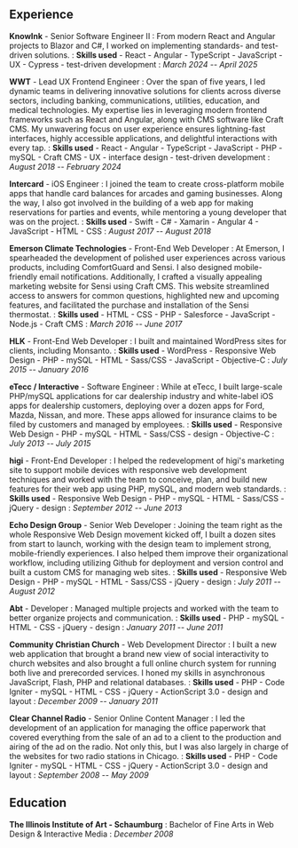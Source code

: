 ## Experience
**KnowInk** - Senior Software Engineer II
: From modern React and Angular projects to Blazor and C#, I worked on implementing standards- and test-driven solutions.
: **Skills used**
	- React
	- Angular
	- TypeScript
	- JavaScript
	- UX
	- Cypress
	- test-driven development
: *March 2024 -- April 2025*

**WWT** - Lead UX Frontend Engineer
: Over the span of five years, I led dynamic teams in delivering innovative solutions for clients across diverse sectors, including banking, communications, utilities, education, and medical technologies. My expertise lies in leveraging modern frontend frameworks such as React and Angular, along with CMS software like Craft CMS. My unwavering focus on user experience ensures lightning-fast interfaces, highly accessible applications, and delightful interactions with every tap.
: **Skills used**
	- React
	- Angular
	- TypeScript
	- JavaScript
	- PHP
	- mySQL
	- Craft CMS
	- UX
	- interface design
	- test-driven development
: *August 2018 -- February 2024*

**Intercard** - iOS Engineer
: I joined the team to create cross-platform mobile apps that handle card balances for arcades and gaming businesses. Along the way, I also got involved in the building of a web app for making reservations for parties and events, while mentoring a young developer that was on the project.
: **Skills used**
	- Swift
	- C#
	- Xamarin
	- Angular 4
	- JavaScript
	- HTML
	- CSS
: *August 2017 -- August 2018*

**Emerson Climate Technologies** - Front-End Web Developer
: At Emerson, I spearheaded the development of polished user experiences across various products, including ComfortGuard and Sensi. I also designed mobile-friendly email notifications. Additionally, I crafted a visually appealing marketing website for Sensi using Craft CMS. This website streamlined access to answers for common questions, highlighted new and upcoming features, and facilitated the purchase and installation of the Sensi thermostat.
: **Skills used**
	- HTML
	- CSS
	- PHP
	- Salesforce
	- JavaScript
	- Node.js
	- Craft CMS
: *March 2016 -- June 2017*

**HLK** - Front-End Web Developer
: I built and maintained WordPress sites for clients, including Monsanto.
: **Skills used**
	- WordPress
	- Responsive Web Design
	- PHP
	- mySQL
	- HTML
	- Sass/CSS
	- JavaScript
	- Objective-C
: *July 2015 -- January 2016*

**eTecc / Interactive** - Software Engineer
: While at eTecc, I built large-scale PHP/mySQL applications for car dealership industry and white-label iOS apps for dealership customers, deploying over a dozen apps for Ford, Mazda, Nissan, and more. These apps allowed for insurance claims to be filed by customers and managed by employees.
: **Skills used**
	- Responsive Web Design
	- PHP
	- mySQL
	- HTML
	- Sass/CSS
	- design
	- Objective-C
: *July 2013 -- July 2015*

**higi** - Front-End Developer
: I helped the redevelopment of higi's marketing site to support mobile devices with responsive web development techniques and worked with the team to conceive, plan, and build new features for their web app using PHP, mySQL, and modern web standards.
: **Skills used**
	- Responsive Web Design
	- PHP
	- mySQL
	- HTML
	- Sass/CSS
	- jQuery
	- design
: *September 2012 -- June 2013*

**Echo Design Group** - Senior Web Developer
: Joining the team right as the whole Responsive Web Design movement kicked off, I built a dozen sites from start to launch, working with the design team to implement strong, mobile-friendly experiences. I also helped them improve their organizational workflow, including utilizing Github for deployment and version control and built a custom CMS for managing web sites.
: **Skills used**
	- Responsive Web Design
	- PHP
	- mySQL
	- HTML
	- Sass/CSS
	- jQuery
	- design
: *July 2011 -- August 2012*

**Abt** - Developer
: Managed multiple projects and worked with the team to better organize projects and communication.
: **Skills used**
	- PHP
	- mySQL
	- HTML
	- CSS
	- jQuery
	- design
: *January 2011 -- June 2011*

**Community Christian Church** - Web Development Director
: I built a new web application that brought a brand new view of social interactivity to church websites and also brought a full online church system for running both live and prerecorded services. I honed my skills in asynchronous JavaScript, Flash, PHP and relational databases.
: **Skills used**
	- PHP
	- Code Igniter
	- mySQL
	- HTML
	- CSS
	- jQuery
	- ActionScript 3.0
	- design and layout
: *December 2009 -- January 2011*

**Clear Channel Radio** - Senior Online Content Manager
: I led the development of an application for managing the office paperwork that covered everything from the sale of an ad to a client to the production and airing of the ad on the radio. Not only this, but I was also largely in charge of the websites for two radio stations in Chicago.
: **Skills used**
	- PHP
	- Code Igniter
	- mySQL
	- HTML
	- CSS
	- jQuery
	- ActionScript 3.0
	- design and layout
: *September 2008 -- May 2009*

## Education
**The Illinois Institute of Art - Schaumburg**
: Bachelor of Fine Arts in Web Design & Interactive Media
: *December 2008*
